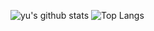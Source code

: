 ![yu's github stats](https://github-readme-stats.vercel.app/api?username=ftbyu&count_private=true&show_icons=true)
![Top Langs](https://github-readme-stats.vercel.app/api/top-langs/?username=ftbyu&layout=compact)